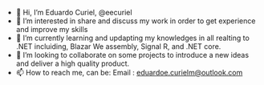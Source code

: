 - 👋 Hi, I’m  Eduardo Curiel, @eecuriel
- 👀 I’m interested in share and discuss my work in order to get experience and improve my skills
- 🌱 I’m currently learning and updapting my knowledges in all realting to .NET incluiding, Blazar We assembly, Signal R, and .NET core.
- 💞️ I’m looking to collaborate on some projects to introduce a new ideas and deliver a high quality product.
- 📫 How to reach me,  can be:
Email : eduardoe.curielm@outlook.com
<!---
eecuriel/eecuriel is a ✨ special ✨ repository because its `README.md` (this file) appears on your GitHub profile.
You can click the Preview link to take a look at your changes.
--->
